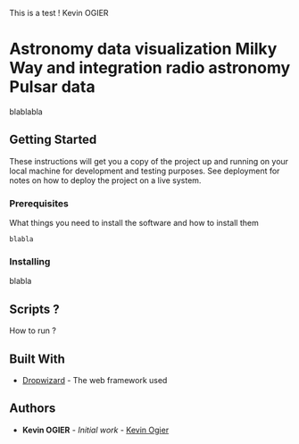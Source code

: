 This is a test !
Kevin OGIER



# Astronomy data visualization Milky Way and integration radio astronomy Pulsar data

blablabla 

## Getting Started

These instructions will get you a copy of the project up and running on your local machine for development and testing purposes. See deployment for notes on how to deploy the project on a live system.

### Prerequisites

What things you need to install the software and how to install them

```
blabla
```

### Installing

blabla


## Scripts ?

How to run ?


## Built With

* [Dropwizard](http://www.dropwizard.io/1.0.2/docs/) - The web framework used

## Authors

* **Kevin OGIER** - *Initial work* - [Kevin Ogier](https://github.com/KevinOGIER)


